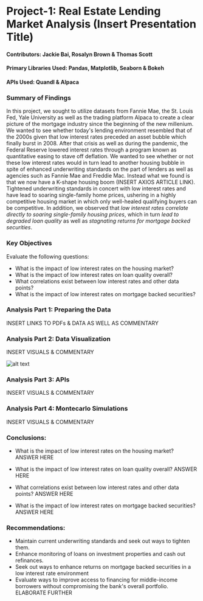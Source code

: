 # Project-1: Real Estate Lending Market Analysis (Insert Presentation Title)

#### Contributors: Jackie Bai, Rosalyn Brown & Thomas Scott

#### Primary Libraries Used: Pandas, Matplotlib, Seaborn & Bokeh

#### APIs Used: Quandl & Alpaca

### Summary of Findings
In this project, we sought to utilize datasets from Fannie Mae, the St. Louis Fed, Yale University as well as the trading platform Alpaca to create a clear picture of the mortgage industry since the beginning of the new millenium. We wanted to see whether today's lending environment resembled that of the 2000s given that low interest rates preceded an asset bubble which finally burst in 2008. After that crisis as well as during the pandemic, the Federal Reserve lowered interest rates through a program known as quantitative easing to stave off deflation. We wanted to see whether or not these low interest rates would in turn lead to another housing bubble in spite of enhanced underwriting standards on the part of lenders as well as agencies such as Fannie Mae and Freddie Mac. Instead what we found is that we now have a K-shape housing boom (INSERT AXIOS ARTICLE LINK). Tightened underwriting standards in concert with low interest rates and have lead to soaring single-family home prices, ushering in a highly competitive housing market in which only well-healed qualifying buyers can be competitive. In addition, we observed that *low interest rates correlate directly to soaring single-family housing prices*, which in turn *lead to degraded loan quality* as well as *stagnating returns for mortgage backed securities*.

### Key Objectives
Evaluate the following questions:
- What is the impact of low interest rates on the housing market?
- What is the impact of low interest rates on loan quality overall?
- What correlations exist between low interest rates and other data points?
- What is the impact of low interest rates on mortgage backed securities?

### Analysis Part 1: Preparing the Data
INSERT LINKS TO PDFs & DATA AS WELL AS COMMENTARY

### Analysis Part 2: Data Visualization
INSERT VISUALS & COMMENTARY

![alt text][logo]

[logo]: https://raw.githubusercontent.com/ThomasJScott3/Housing-Market-Project-1/main/Images/Case-Schiller_vs_Interest_Rate_Heatmap.png] "Interest rates are inversely correlated with housing prices"

### Analysis Part 3: APIs
INSERT VISUALS & COMMENTARY

### Analysis Part 4: Montecarlo Simulations
INSERT VISUALS & COMMENTARY

### Conclusions:
- What is the impact of low interest rates on the housing market?
ANSWER HERE

- What is the impact of low interest rates on loan quality overall?
ANSWER HERE

- What correlations exist between low interest rates and other data points?
ANSWER HERE

- What is the impact of low interest rates on mortgage backed securities?
ANSWER HERE

### Recommendations:
- Maintain current underwriting standards and seek out ways to tighten them.
- Enhance monitoring of loans on investment properties and cash out refinances.
- Seek out ways to enhance returns on mortgage backed securities in a low interest rate environment
- Evaluate ways to improve access to financing for middle-income borrowers without compromising the bank's overall portfolio.
ELABORATE FURTHER


